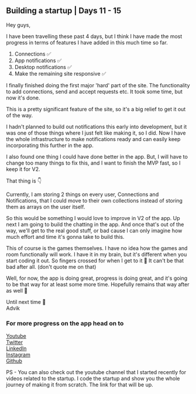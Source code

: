 ## Building a startup | Days 11 - 15

Hey guys,

I have been travelling these past 4 days, but I think I have made the most progress in terms of features I have added in this much time so far.

1) Connections ✅ <br>
2) App notifications ✅<br>
3) Desktop notifications ✅<br>
4) Make the remaining site responsive ✅<br>

I finally finished doing the first major 'hard' part of the site. The functionality to add connections, send and accept requests etc. It took some time, but now it's done.

This is a pretty significant feature of the site, so it's a big relief to get it out of the way.

I hadn't planned to build out notifications this early into development, but it was one of those things where I just felt like making it, so I did. Now I have the whole infrastructure to make notifications ready and can easily keep incorporating this further in the app.

I also found one thing I could have done better in the app. But, I will have to change too many things to fix this, and I want to finish the MVP fast, so I keep it for V2.

That thing is 👇

Currently, I am storing 2 things on every user, Connections and Notifications, that I could move to their own collections instead of storing them as arrays on the user itself. 

So this would be something I would love to improve in V2 of the app. 
Up next I am going to build the chatting in the app. And once that's out of the way, we'll get to the real good stuff, or bad cause I can only imagine how much effort and time it's gonna take to build this.

This of course is the games themselves. I have no idea how the games and room functionally will work. I have it in my brain, but it's different when you start coding it out. So fingers crossed for when I get to it 🤞
It can't be that bad after all. (don't quote me on that)

Well, for now, the app is doing great, progress is doing great, and it's going to be that way for at least some more time. Hopefully remains that way after as well 🤞

Until next time 👋<br>
Advik

### For more progress on the app head on to
[Youtube](https://www.youtube.com/channel/UCzhukYx1lfRYIQJgxQI4aPQ)<br>
[Twitter](https://twitter.com/Advik_Gupta69)<br>
[LinkedIn](https://www.linkedin.com/in/advik-gupta/)<br>
[Instagram](https://www.instagram.com/advikguptadev/)<br>
[Github](https://github.com/Advik-Gupta)<br>

PS - You can also check out the youtube channel that I started recently for videos related to the startup. I code the startup and show you the whole journey of making it from scratch. The link for that will be up.